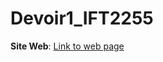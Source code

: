 # Devoir1_IFT2255

**Site Web**: <a href="https://chrisserver.github.io/Gr17_IFT2255/loginpage.html" target="_blank">Link to web page</a>
